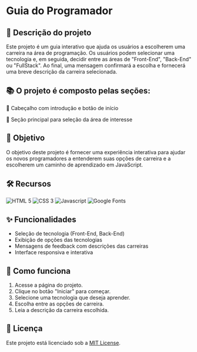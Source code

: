 # Guia do Programador

## 🚀 Descrição do projeto
Este projeto é um guia interativo que ajuda os usuários a escolherem uma carreira na área de programação. Os usuários podem selecionar uma tecnologia e, em seguida, decidir entre as áreas de "Front-End", "Back-End" ou "FullStack". Ao final, uma mensagem confirmará a escolha e fornecerá uma breve descrição da carreira selecionada.

## 📚 O projeto é composto pelas seções: 
🔸 Cabeçalho com introdução e botão de início

🔸 Seção principal para seleção da área de interesse

## 🎯 Objetivo
O objetivo deste projeto é fornecer uma experiência interativa para ajudar os novos programadores a entenderem suas opções de carreira e a escolherem um caminho de aprendizado em JavaScript.

## 🛠️ Recursos
![HTML 5](https://img.shields.io/badge/HTML5-333333?style=for-the-badge&logo=html5)
![CSS 3](https://img.shields.io/badge/CSS3-333333?style=for-the-badge&logo=css3&logoColor=1572B6)
![Javascript](https://img.shields.io/badge/Javascript-333333?style=for-the-badge&logo=javascript)
![Google Fonts](https://img.shields.io/badge/Google_Fonts-333333?style=for-the-badge&logo=googlefonts)

## ✨ Funcionalidades
- Seleção de tecnologia (Front-End, Back-End)
- Exibição de opções das tecnologias
- Mensagens de feedback com descrições das carreiras
- Interface responsiva e interativa

## 📝 Como funciona
1. Acesse a página do projeto.
2. Clique no botão "Iniciar" para começar.
3. Selecione uma tecnologia que deseja aprender.
4. Escolha entre as opções de carreira.
5. Leia a descrição da carreira escolhida.

## 📜 Licença
Este projeto está licenciado sob a [MIT License](https://github.com/fernandatollotti/estudos-de-javascript?tab=MIT-1-ov-file#readme).
